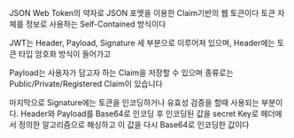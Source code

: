 JSON Web Token의 약자로 JSON 포멧을 이용한 Claim기반의 웹 토큰이다
토큰 자체를 정보로 사용하는 Self-Contained 방식이다

JWT는 Header, Payload, Signature 세 부분으로 이루어져 있으며, 
Header에는 토큰 타입 암호화 방식이 들어가고

Payload는 사용자가 담고자 하는 Claim을 저장할 수 있으며
종류로는 Public/Private/Registered Claim이 있습니다

마지막으로 Signature에는 토큰을 인코딩하거나 유효성 검증을 할때 사용되는 부분이다.
Header와 Payload를 Base64로 인코딩 후
인코딩된 값을 secret Key로 헤더에서 정의한 알고리즘으로 해싱하고
이 값을 다시 Base64로 인코딩한 값이다